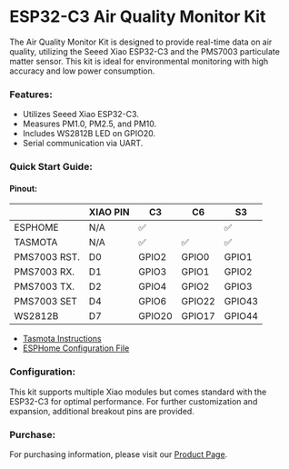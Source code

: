 # ESP32-C3 Air Quality Monitor Kit

The Air Quality Monitor Kit is designed to provide real-time data on air quality, utilizing the Seeed Xiao ESP32-C3 and the PMS7003 particulate matter sensor. This kit is ideal for environmental monitoring with high accuracy and low power consumption.

### Features:
- Utilizes Seeed Xiao ESP32-C3.
- Measures PM1.0, PM2.5, and PM10.
- Includes WS2812B LED on GPIO20.
- Serial communication via UART.

### Quick Start Guide:

#### Pinout:

|              | XIAO PIN | C3     | C6     | S3     |
|--------------|----------|--------|--------|--------|
| ESPHOME      | N/A      | ✅      |        | ✅      |
| TASMOTA      | N/A      | ✅      | ✅      | ✅      |
| PMS7003 RST. | D0       | GPIO2  | GPIO0  | GPIO1  |
| PMS7003 RX.  | D1       | GPIO3  | GPIO1  | GPIO2  |
| PMS7003 TX.  | D2       | GPIO4  | GPIO2  | GPIO3  |
| PMS7003 SET  | D4       | GPIO6  | GPIO22 | GPIO43 |
| WS2812B      | D7       | GPIO20 | GPIO17 | GPIO44 |

 - [Tasmota Instructions](tasmota.md)
 - [ESPHome Configuration File](esphome-v1.yml)

### Configuration:
This kit supports multiple Xiao modules but comes standard with the ESP32-C3 for optimal performance. For further customization and expansion, additional breakout pins are provided.

### Purchase:
For purchasing information, please visit our [Product Page](https://shop.silocitylabs.com/products/esp32-air-quality-sensor).
